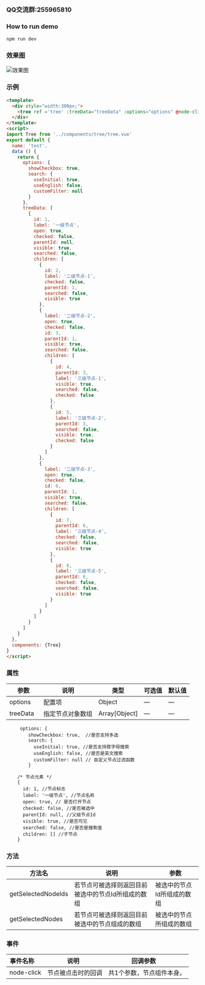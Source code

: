 
### QQ交流群:255965810

### How to run demo
```
npm run dev
```
### 效果图
 ![效果图](http://files.cnblogs.com/files/rohelm/jdfw.gif)
### 示例
```html
<template>
  <div style="width:300px;">
    <tree ref ='tree' :treeData="treeData" :options="options" @node-click='handleNode'/>
  </div>
</template>
<script>
import Tree from '../components/tree/tree.vue'
export default {
  name: 'test',
  data () {
    return {
      options: {
        showCheckbox: true,
        search: {
          useInitial: true,
          useEnglish: false,
          customFilter: null
        }
      },
      treeData: [
        {
          id: 1,
          label: '一级节点',
          open: true,
          checked: false,
          parentId: null,
          visible: true,
          searched: false,
          children: [
            {
              id: 2,
              label: '二级节点-1',
              checked: false,
              parentId: 1,
              searched: false,
              visible: true
            },
            {
              label: '二级节点-2',
              open: true,
              checked: false,
              id: 3,
              parentId: 1,
              visible: true,
              searched: false,
              children: [
                {
                  id: 4,
                  parentId: 3,
                  label: '三级节点-1',
                  visible: true,
                  searched: false,
                  checked: false
                },
                {
                  id: 5,
                  label: '三级节点-2',
                  parentId: 3,
                  searched: false,
                  visible: true,
                  checked: false
                }
              ]
            },
            {
              label: '二级节点-3',
              open: true,
              checked: false,
              id: 6,
              parentId: 1,
              visible: true,
              searched: false,
              children: [
                {
                  id: 7,
                  parentId: 6,
                  label: '三级节点-4',
                  checked: false,
                  searched: false,
                  visible: true
                },
                {
                  id: 8,
                  label: '三级节点-5',
                  parentId: 6,
                  checked: false,
                  searched: false,
                  visible: true
                }
              ]
            }
          ]
        }
      ]
    }
  },
  components: {Tree}
}
</script>
```
### 属性
| 参数      | 说明    | 类型      | 可选值 | 默认值  |
|---------- |-------- |---------- |---------- |---------- |
|options     | 配置项 | Object | — | — |
| treeData | 指定节点对象数组 | Array[Object] | — | — |

```
     options: {
        showCheckbox: true,  //是否支持多选
        search: {
          useInitial: true, //是否支持首字母搜索
          useEnglish: false, //是否是英文搜索
          customFilter: null // 自定义节点过滤函数
        }

    /* 节点元素 */
    {
      id: 1, //节点标志
      label: '一级节点', //节点名称
      open: true, // 是否打开节点
      checked: false, //是否被选中
      parentId: null, //父级节点Id
      visible: true, //是否可见
      searched: false, //是否是搜索值
      children: [] //子节点
    }
```
### 方法
| 方法名      | 说明    | 参数      |
|---------- |-------- |---------- |
| getSelectedNodeIds  | 若节点可被选择则返回目前被选中的节点Id所组成的数组 | 被选中的节点Id所组成的数组 |
| getSelectedNodes  | 若节点可被选择则返回目前被选中的节点组成的数组 | 被选中的节点所组成的数组 |

### 事件
| 事件名称      | 说明    | 回调参数      |
|---------- |-------- |---------- |
| node-click  | 节点被点击时的回调 | 共1个参数，节点组件本身。 |

